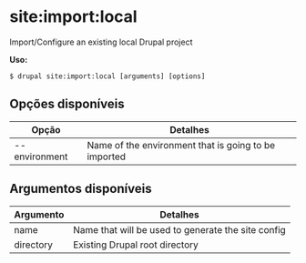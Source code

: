 # site:import:local
Import/Configure an existing local Drupal project

**Uso:**
```
$ drupal site:import:local [arguments] [options] 
```

## Opções disponíveis
Opção | Detalhes
-------|-------------
--environment | Name of the environment that is going to be imported

## Argumentos disponíveis
Argumento | Detalhes
---------|-------------
name | Name that will be used to generate the site config
directory | Existing Drupal root directory
